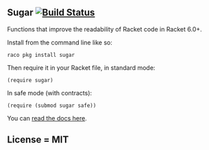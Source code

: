 ## Sugar [![Build Status](https://travis-ci.org/mbutterick/sugar.svg?branch=master)](https://travis-ci.org/mbutterick/sugar)

Functions that improve the readability of Racket code in Racket 6.0+.

Install from the command line like so:

    raco pkg install sugar

Then require it in your Racket file, in standard mode:

    (require sugar)
    
In safe mode (with contracts):

    (require (submod sugar safe))

You can [read the docs here](http://pkg-build.racket-lang.org/doc/sugar).


## License = MIT
